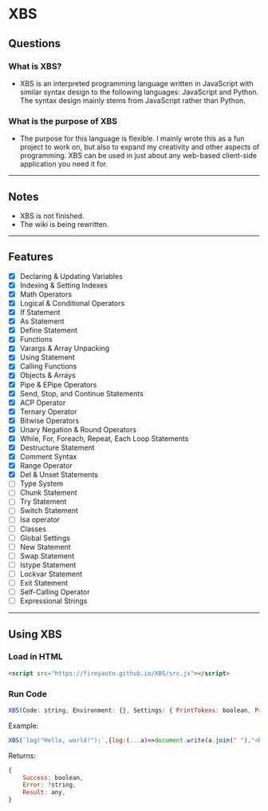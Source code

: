 # XBS

## Questions

### What is XBS?
* XBS is an interpreted programming language written in JavaScript with similar syntax design to the following languages: JavaScript and Python. The syntax design mainly stems from JavaScript rather than Python.

### What is the purpose of XBS
* The purpose for this language is flexible. I mainly wrote this as a fun project to work on, but also to expand my creativity and other aspects of programming.
	XBS can be used in just about any web-based client-side application you need it for.
***
## Notes
* XBS is not finished.
* The wiki is being rewritten.
***
## Features
- [x] Declaring & Updating Variables
- [x] Indexing & Setting Indexes
- [x] Math Operators
- [x] Logical & Conditional Operators
- [x] If Statement
- [x] As Statement
- [x] Define Statement
- [x] Functions
- [x] Varargs & Array Unpacking
- [x] Using Statement
- [x] Calling Functions
- [x] Objects & Arrays
- [x] Pipe & EPipe Operators
- [x] Send, Stop, and Continue Statements
- [x] ACP Operator
- [x] Ternary Operator
- [x] Bitwise Operators
- [x] Unary Negation & Round Operators
- [x] While, For, Foreach, Repeat, Each Loop Statements 
- [x] Destructure Statement
- [x] Comment Syntax 
- [x] Range Operator
- [x] Del & Unset Statements
- [ ] Type System
- [ ] Chunk Statement
- [ ] Try Statement
- [ ] Switch Statement
- [ ] Isa operator
- [ ] Classes
- [ ] Global Settings
- [ ] New Statement
- [ ] Swap Statement
- [ ] Istype Statement
- [ ] Lockvar Statement
- [ ] Exit Statement
- [ ] Self-Calling Operator
- [ ] Expressional Strings
***
## Using XBS

### Load in HTML

```html
<script src="https://fireyauto.github.io/XBS/src.js"></script>
```

### Run Code

```js
XBS(Code: string, Environment: {}, Settings: { PrintTokens: boolean, PrintAST: boolean });
```
Example:
```js
XBS(`log("Hello, world!");`,{log:(...a)=>document.write(a.join(" "),"<br>")})
```
Returns:
```js
{
	Success: boolean,
	Error: ?string,
	Result: any,
}
```
